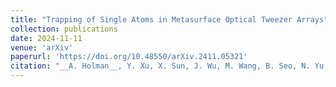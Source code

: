 ```yaml
---
title: "Trapping of Single Atoms in Metasurface Optical Tweezer Arrays"
collection: publications
date: 2024-11-11
venue: 'arXiv'
paperurl: 'https://doi.org/10.48550/arXiv.2411.05321'
citation: "__A. Holman__, Y. Xu, X. Sun, J. Wu, M. Wang, B. Seo, N. Yu, and S. Will, arXiv (2024)."
---
```

